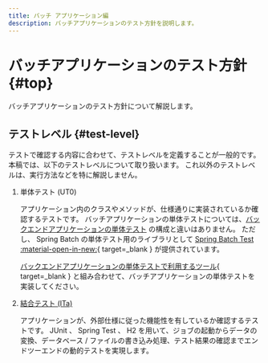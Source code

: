 ```yaml
---
title: バッチ アプリケーション編
description: バッチアプリケーションのテスト方針を説明します。
---
```


# バッチアプリケーションのテスト方針 {#top}

バッチアプリケーションのテスト方針について解説します。

## テストレベル {#test-level}

テストで確認する内容に合わせて、テストレベルを定義することが一般的です。
本稿では、以下のテストレベルについて取り扱います。
これ以外のテストレベルは、実行方法などを特に解説しません。

1. 単体テスト (UT0)

    アプリケーション内のクラスやメソッドが、仕様通りに実装されているか確認するテストです。
    バッチアプリケーションの単体テストについては、[バックエンドアプリケーションの単体テスト](../../client-side-rendering/test/backend-application/unit-test.md) の構成と違いはありません。
    ただし、 Spring Batch の単体テスト用のライブラリとして [Spring Batch Test :material-open-in-new:](https://spring.pleiades.io/spring-batch/reference/){ target=_blank } が提供されています。
  
    [バックエンドアプリケーションの単体テストで利用するツール](../../client-side-rendering/test/backend-application/unit-test.md#ut0-dynamic-testing-tools){ target=_blank } と組み合わせて、バッチアプリケーションの単体テストを実装してください。

1. [結合テスト (ITa)](./integration-test.md)

    アプリケーションが、外部仕様に従った機能性を有しているか確認するテストです。
    JUnit 、 Spring Test 、 H2 を用いて、ジョブの起動からデータの変換、データベース / ファイルの書き込み処理、テスト結果の確認までエンドツーエンドの動的テストを実現します。
